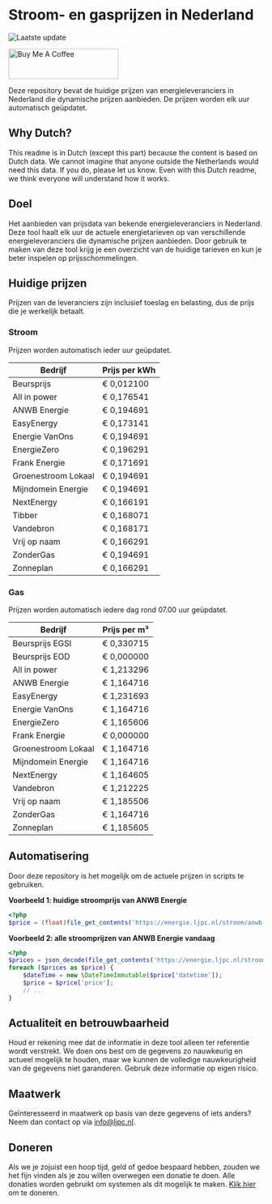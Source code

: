 # Stroom- en gasprijzen in Nederland

![Laatste update](https://img.shields.io/badge/laatste%20update-2024--06--29%2016%3A00%20CET-brightgreen)

<a href="https://www.buymeacoffee.com/Lars-" target="_blank"><img src="https://cdn.buymeacoffee.com/buttons/v2/default-orange.png" alt="Buy Me A Coffee" height="60" style="height: 60px !important;width: 217px !important;" ></a>

Deze repository bevat de huidige prijzen van energieleveranciers in Nederland die dynamische prijzen aanbieden. De prijzen worden elk uur automatisch geüpdatet.

## Why Dutch?

This readme is in Dutch (except this part) because the content is based on Dutch data. We cannot imagine that anyone outside the Netherlands would need this data. If you do, please let us know. Even with this Dutch readme, we think
everyone will understand how it works.

## Doel

Het aanbieden van prijsdata van bekende energieleveranciers in Nederland. Deze tool haalt elk uur de actuele energietarieven op van verschillende energieleveranciers die dynamische prijzen aanbieden. Door gebruik te maken van deze tool
krijg je een overzicht van de huidige tarieven en kun je beter inspelen op prijsschommelingen.

## Huidige prijzen

Prijzen van de leveranciers zijn inclusief toeslag en belasting, dus de prijs die je werkelijk betaalt.

### Stroom

Prijzen worden automatisch ieder uur geüpdatet.

 Bedrijf | Prijs per kWh 
---------|---------------
Beursprijs | € 0,012100
All in power | € 0,176541
ANWB Energie | € 0,194691
EasyEnergy | € 0,173141
Energie VanOns | € 0,194691
EnergieZero | € 0,196291
Frank Energie | € 0,171691
Groenestroom Lokaal | € 0,194691
Mijndomein Energie | € 0,194691
NextEnergy | € 0,166191
Tibber | € 0,168071
Vandebron | € 0,168171
Vrij op naam | € 0,166291
ZonderGas | € 0,194691
Zonneplan | € 0,166291


### Gas

Prijzen worden automatisch iedere dag rond 07.00 uur geüpdatet.

 Bedrijf | Prijs per m³ 
---------|--------------
Beursprijs EGSI | € 0,330715
Beursprijs EOD | € 0,000000
All in power | € 1,213296
ANWB Energie | € 1,164716
EasyEnergy | € 1,231693
Energie VanOns | € 1,164716
EnergieZero | € 1,165606
Frank Energie | € 0,000000
Groenestroom Lokaal | € 1,164716
Mijndomein Energie | € 1,164716
NextEnergy | € 1,164605
Vandebron | € 1,212225
Vrij op naam | € 1,185506
ZonderGas | € 1,164716
Zonneplan | € 1,185605


## Automatisering

Door deze repository is het mogelijk om de actuele prijzen in scripts te gebruiken.

**Voorbeeld 1: huidige stroomprijs van ANWB Energie**

```php
<?php
$price = (float)file_get_contents('https://energie.ljpc.nl/stroom/anwb-energie-nu.txt');

```

**Voorbeeld 2: alle stroomprijzen van ANWB Energie vandaag**

```php
<?php
$prices = json_decode(file_get_contents('https://energie.ljpc.nl/stroom/all-in-power-vandaag.json'),true);
foreach ($prices as $price) {
    $dateTime = new \DateTimeImmutable($price['datetime']);
    $price = $price['price'];
    // ...
}
```

## Actualiteit en betrouwbaarheid

Houd er rekening mee dat de informatie in deze tool alleen ter referentie wordt verstrekt. We doen ons best om de gegevens zo nauwkeurig en actueel mogelijk te houden, maar we kunnen de volledige nauwkeurigheid van de gegevens niet
garanderen. Gebruik deze informatie op eigen risico.

## Maatwerk

Geïnteresseerd in maatwerk op basis van deze gegevens of iets anders? Neem dan contact op
via [info@ljpc.nl](mailto:info@ljpc.nl?subject=Energie%20prijzen).

## Doneren

Als we je zojuist een hoop tijd, geld of gedoe bespaard hebben, zouden we het fijn vinden als je zou willen overwegen een
donatie te doen. Alle donaties worden gebruikt om systemen als dit mogelijk te
maken. [Klik hier](https://www.buymeacoffee.com/Lars-) om te doneren.

